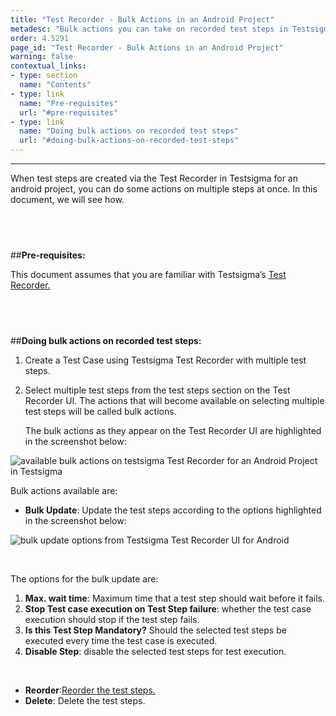```yaml
---
title: "Test Recorder - Bulk Actions in an Android Project"
metadesc: "Bulk actions you can take on recorded test steps in Testsigma’s Test Recorder UI for an android project"
order: 4.5291
page_id: "Test Recorder - Bulk Actions in an Android Project"
warning: false
contextual_links:
- type: section
  name: "Contents"
- type: link
  name: "Pre-requisites"
  url: "#pre-requisites"
- type: link
  name: "Doing bulk actions on recorded test steps"
  url: "#doing-bulk-actions-on-recorded-test-steps"
---
```


---

When test steps are created via the Test Recorder in Testsigma for an android project, you can do some actions on multiple steps at once. In this document, we will see how.

&emsp;
---
##**Pre-requisites:**

This document assumes that you are familiar with Testsigma’s [Test Recorder.](https://testsigma.com/docs/elements/android-apps/record-multiple-elements/)

&emsp;
---
##**Doing bulk actions on recorded test steps:**

 1. Create a Test Case using Testsigma Test Recorder with multiple test steps.
 2. Select multiple test steps from the test steps section on the Test Recorder UI. The actions that will become available on selecting multiple test steps will be called bulk actions. 

	The bulk actions as they appear on the Test Recorder UI are highlighted in the screenshot below:

![available bulk actions on testsigma Test Recorder for an Android Project in Testsigma](https://docs.testsigma.com/images/bulk-actions/bulk-actions-testsigma-Recorder-android-testsigma.png)

Bulk actions available are:

  * **Bulk Update**: Update the test steps according to the options highlighted in the screenshot below:

![bulk update options from Testsigma Test Recorder UI for Android](https://docs.testsigma.com/images/bulk-actions/bulk-update-options-testsigma-Recorder-android.png)

&emsp;

The options for the bulk update are:
 1. **Max. wait time**: Maximum time that a test step should wait before it fails.
 2. **Stop Test case execution on Test Step failure**: whether the test case execution should stop if the test step fails.
 3. **Is this Test Step Mandatory?** Should the selected test steps be executed every time the test case is executed.
 4. **Disable Step**: disable the selected test steps for test execution.

&emsp;

 * **Reorder**:[Reorder the test steps.](https://testsigma.com/docs/test-cases/create-steps-recorder/android-apps/reorder/)
 * **Delete**: Delete the test steps.




